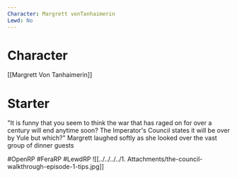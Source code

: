 ```yaml
---
Character: Margrett vonTanhaimerin
Lewd: No
---
```

# Character
[[Margrett Von Tanhaimerin]]

# Starter
"It is funny that you seem to think the war that has raged on for over a century will end anytime soon? The Imperator's Council states it will be over by Yule but which?" Margrett laughed softly as she looked over the vast group of dinner guests

#OpenRP #FeraRP #LewdRP 
![[../../../../1. Attachments/the-council-walkthrough-episode-1-tips.jpg]]